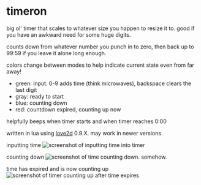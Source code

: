 # timeron

big ol' timer that scales to whatever size you happen to resize it to. good if you have an awkward need for some huge digits.

counts down from whatever number you punch in to zero, then back up to 99:59 if you leave it alone long enough.

colors change between modes to help indicate current state even from far away!
* green: input. 0-9 adds time (think microwaves), backspace clears the last digit
* gray: ready to start
* blue: counting down
* red: countdown expired, counting up now

helpfully beeps when timer starts and when timer reaches 0:00



written in lua using [love2d](https://love2d.org) 0.9.X. may work in newer versions


inputting time
![screenshot of inputting time into timer](http://i.imgur.com/4M1bk6f.png)

counting down
![screenshot of time counting down. somehow.](http://i.imgur.com/x3E9yHu.png)

time has expired and is now counting up
![screenshot of timer counting up after time expires](http://i.imgur.com/Ialigpo.png)
